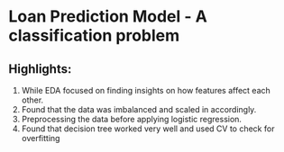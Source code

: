 # Loan Prediction  Model - A classification problem
## Highlights:
  1. While EDA focused on finding insights on how features affect each other.
  2. Found that the data was imbalanced and scaled in accordingly.
  3. Preprocessing the data before applying logistic regression.
  4. Found that decision tree worked very well and used CV to check for overfitting
